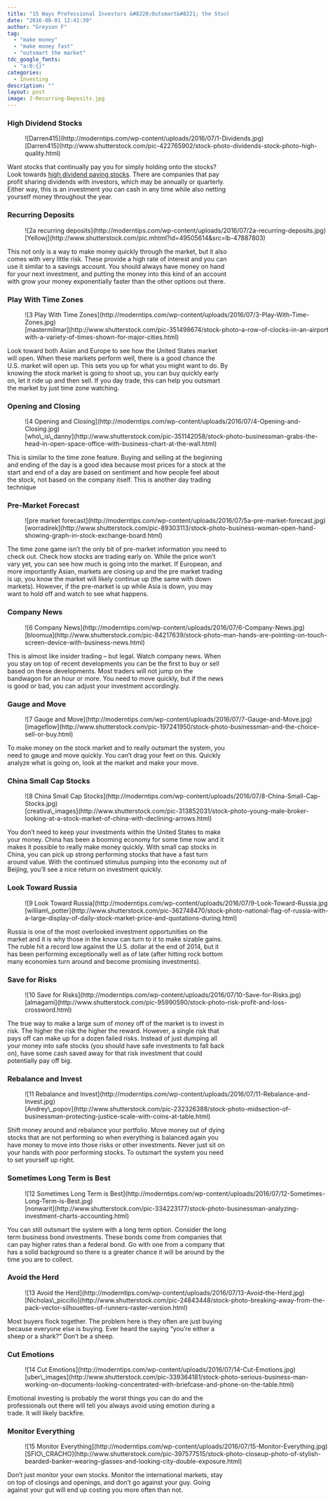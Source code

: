 ```yaml
---
title: "15 Ways Professional Investors &#8220;Outsmart&#8221; the Stock Market"
date: "2016-08-01 12:41:39"
author: "Greyson F"
tag:
  - "make money"
  - "make money fast"
  - "outsmart the market"
tdc_google_fonts:
  - "a:0:{}"
categories:
  - Investing
description: ""
layout: post
image: 2-Recurring-Deposits.jpg
---
```


### High Dividend Stocks

<figure aria-describedby="caption-attachment-3915" class="wp-caption alignnone" id="attachment_3915" style="width: 700px">![Darren415](http://moderntips.com/wp-content/uploads/2016/07/1-Dividends.jpg)<figcaption class="wp-caption-text" id="caption-attachment-3915">[Darren415](http://www.shutterstock.com/pic-422765902/stock-photo-dividends-stock-photo-high-quality.html)</figcaption></figure>

Want stocks that continually pay you for simply holding onto the stocks? Look towards [high dividend paying stocks](http://fortune.com/2015/09/02/8-ways-the-average-investor-can-make-money-in-this-wild-stock-market/). There are companies that pay profit sharing dividends with investors, which may be annually or quarterly. Either way, this is an investment you can cash in any time while also netting yourself money throughout the year.

### Recurring Deposits

<figure aria-describedby="caption-attachment-3921" class="wp-caption alignnone" id="attachment_3921" style="width: 700px">![2a recurring deposits](http://moderntips.com/wp-content/uploads/2016/07/2a-recurring-deposits.jpg)<figcaption class="wp-caption-text" id="caption-attachment-3921">[Yellowj](http://www.shutterstock.com/pic.mhtml?id=49505614&src=lb-47887803)</figcaption></figure>

This not only is a way to make money quickly through the market, but it also comes with very little risk. These provide a high rate of interest and you can use it similar to a savings account. You should always have money on hand for your next investment, and putting the money into this kind of an account with grow your money exponentially faster than the other options out there.

### Play With Time Zones

<figure aria-describedby="caption-attachment-3917" class="wp-caption alignnone" id="attachment_3917" style="width: 700px">![3 Play With Time Zones](http://moderntips.com/wp-content/uploads/2016/07/3-Play-With-Time-Zones.jpg)<figcaption class="wp-caption-text" id="caption-attachment-3917">[mastermilmar](http://www.shutterstock.com/pic-351498674/stock-photo-a-row-of-clocks-in-an-airport-with-a-variety-of-times-shown-for-major-cities.html)</figcaption></figure>

Look toward both Asian and Europe to see how the United States market will open. When these markets perform well, there is a good chance the U.S. market will open up. This sets you up for what you might want to do. By knowing the stock market is going to shoot up, you can buy quickly early on, let it ride up and then sell. If you day trade, this can help you outsmart the market by just time zone watching.

### Opening and Closing

<figure aria-describedby="caption-attachment-3918" class="wp-caption alignnone" id="attachment_3918" style="width: 700px">![4 Opening and Closing](http://moderntips.com/wp-content/uploads/2016/07/4-Opening-and-Closing.jpg)<figcaption class="wp-caption-text" id="caption-attachment-3918">[who\_is\_danny](http://www.shutterstock.com/pic-351142058/stock-photo-businessman-grabs-the-head-in-open-space-office-with-business-chart-at-the-wall.html)</figcaption></figure>

This is similar to the time zone feature. Buying and selling at the beginning and ending of the day is a good idea because most prices for a stock at the start and end of a day are based on sentiment and how people feel about the stock, not based on the company itself. This is another day trading technique

### Pre-Market Forecast

<figure aria-describedby="caption-attachment-3920" class="wp-caption alignnone" id="attachment_3920" style="width: 700px">![pre market forecast](http://moderntips.com/wp-content/uploads/2016/07/5a-pre-market-forecast.jpg)<figcaption class="wp-caption-text" id="caption-attachment-3920">[worradirek](http://www.shutterstock.com/pic-89303113/stock-photo-business-woman-open-hand-showing-graph-in-stock-exchange-board.html)</figcaption></figure>

The time zone game isn’t the only bit of pre-market information you need to check out. Check how stocks are trading early on. While the price won’t vary yet, you can see how much is going into the market. If European, and more importantly Asian, markets are closing up and the pre market trading is up, you know the market will likely continue up (the same with down markets). However, if the pre-market is up while Asia is down, you may want to hold off and watch to see what happens.

### Company News

<figure aria-describedby="caption-attachment-3922" class="wp-caption alignnone" id="attachment_3922" style="width: 700px">![6 Company News](http://moderntips.com/wp-content/uploads/2016/07/6-Company-News.jpg)<figcaption class="wp-caption-text" id="caption-attachment-3922">[bloomua](http://www.shutterstock.com/pic-84217639/stock-photo-man-hands-are-pointing-on-touch-screen-device-with-business-news.html)</figcaption></figure>

This is almost like insider trading – but legal. Watch company news. When you stay on top of recent developments you can be the first to buy or sell based on these developments. Most traders will not jump on the bandwagon for an hour or more. You need to move quickly, but if the news is good or bad, you can adjust your investment accordingly.

### Gauge and Move

<figure aria-describedby="caption-attachment-3923" class="wp-caption alignnone" id="attachment_3923" style="width: 700px">![7 Gauge and Move](http://moderntips.com/wp-content/uploads/2016/07/7-Gauge-and-Move.jpg)<figcaption class="wp-caption-text" id="caption-attachment-3923">[imageflow](http://www.shutterstock.com/pic-197241950/stock-photo-businessman-and-the-choice-sell-or-buy.html)</figcaption></figure>

To make money on the stock market and to really outsmart the system, you need to gauge and move quickly. You can’t drag your feet on this. Quickly analyze what is going on, look at the market and make your move.

### China Small Cap Stocks

<figure aria-describedby="caption-attachment-3924" class="wp-caption alignnone" id="attachment_3924" style="width: 700px">![8 China Small Cap Stocks](http://moderntips.com/wp-content/uploads/2016/07/8-China-Small-Cap-Stocks.jpg)<figcaption class="wp-caption-text" id="caption-attachment-3924">[creativa\_images](http://www.shutterstock.com/pic-313852031/stock-photo-young-male-broker-looking-at-a-stock-market-of-china-with-declining-arrows.html)</figcaption></figure>

You don’t need to keep your investments within the United States to make your money. China has been a booming economy for some time now and it makes it possible to really make money quickly. With small cap stocks in China, you can pick up strong performing stocks that have a fast turn around value. With the continued stimulus pumping into the economy out of Beijing, you’ll see a nice return on investment quickly.

### Look Toward Russia

<figure aria-describedby="caption-attachment-3925" class="wp-caption alignnone" id="attachment_3925" style="width: 700px">![9 Look Toward Russia](http://moderntips.com/wp-content/uploads/2016/07/9-Look-Toward-Russia.jpg)<figcaption class="wp-caption-text" id="caption-attachment-3925">[william\_potter](http://www.shutterstock.com/pic-362748470/stock-photo-national-flag-of-russia-with-a-large-display-of-daily-stock-market-price-and-quotations-during.html)</figcaption></figure>

Russia is one of the most overlooked investment opportunities on the market and it is why those in the know can turn to it to make sizable gains. The ruble hit a record low against the U.S. dollar at the end of 2014, but it has been performing exceptionally well as of late (after hitting rock bottom many economies turn around and become promising investments).

### Save for Risks

<figure aria-describedby="caption-attachment-3926" class="wp-caption alignnone" id="attachment_3926" style="width: 700px">![10 Save for Risks](http://moderntips.com/wp-content/uploads/2016/07/10-Save-for-Risks.jpg)<figcaption class="wp-caption-text" id="caption-attachment-3926">[almagami](http://www.shutterstock.com/pic-95990590/stock-photo-risk-profit-and-loss-crossword.html)</figcaption></figure>

The true way to make a large sum of money off of the market is to invest in risk. The higher the risk the higher the reward. However, a single risk that pays off can make up for a dozen failed risks. Instead of just dumping all your money into safe stocks (you should have safe investments to fall back on), have some cash saved away for that risk investment that could potentially pay off big.

### Rebalance and Invest

<figure aria-describedby="caption-attachment-3927" class="wp-caption alignnone" id="attachment_3927" style="width: 700px">![11 Rebalance and Invest](http://moderntips.com/wp-content/uploads/2016/07/11-Rebalance-and-Invest.jpg)<figcaption class="wp-caption-text" id="caption-attachment-3927">[Andrey\_popov](http://www.shutterstock.com/pic-232326388/stock-photo-midsection-of-businessman-protecting-justice-scale-with-coins-at-table.html)</figcaption></figure>

Shift money around and rebalance your portfolio. Move money out of dying stocks that are not performing so when everything is balanced again you have money to move into those risks or other investments. Never just sit on your hands with poor performing stocks. To outsmart the system you need to set yourself up right.

### Sometimes Long Term is Best

<figure aria-describedby="caption-attachment-3928" class="wp-caption alignnone" id="attachment_3928" style="width: 700px">![12 Sometimes Long Term is Best](http://moderntips.com/wp-content/uploads/2016/07/12-Sometimes-Long-Term-is-Best.jpg)<figcaption class="wp-caption-text" id="caption-attachment-3928">[nonwarit](http://www.shutterstock.com/pic-334223177/stock-photo-businessman-analyzing-investment-charts-accounting.html)</figcaption></figure>

You can still outsmart the system with a long term option. Consider the long term business bond investments. These bonds come from companies that can pay higher rates than a federal bond. Go with one from a company that has a solid background so there is a greater chance it will be around by the time you are to collect.

### Avoid the Herd

<figure aria-describedby="caption-attachment-3929" class="wp-caption alignnone" id="attachment_3929" style="width: 700px">![13 Avoid the Herd](http://moderntips.com/wp-content/uploads/2016/07/13-Avoid-the-Herd.jpg)<figcaption class="wp-caption-text" id="caption-attachment-3929">[Nicholas\_piccillo](http://www.shutterstock.com/pic-24843448/stock-photo-breaking-away-from-the-pack-vector-silhouettes-of-runners-raster-version.html)</figcaption></figure>

Most buyers flock together. The problem here is they often are just buying because everyone else is buying. Ever heard the saying “you’re either a sheep or a shark?” Don’t be a sheep.

### Cut Emotions

<figure aria-describedby="caption-attachment-3930" class="wp-caption alignnone" id="attachment_3930" style="width: 700px">![14 Cut Emotions](http://moderntips.com/wp-content/uploads/2016/07/14-Cut-Emotions.jpg)<figcaption class="wp-caption-text" id="caption-attachment-3930">[uber\_images](http://www.shutterstock.com/pic-339364181/stock-photo-serious-business-man-working-on-documents-looking-concentrated-with-briefcase-and-phone-on-the-table.html)</figcaption></figure>

Emotional investing is probably the worst things you can do and the professionals out there will tell you always avoid using emotion during a trade. It will likely backfire.

### Monitor Everything

<figure aria-describedby="caption-attachment-3931" class="wp-caption alignnone" id="attachment_3931" style="width: 700px">![15 Monitor Everything](http://moderntips.com/wp-content/uploads/2016/07/15-Monitor-Everything.jpg)<figcaption class="wp-caption-text" id="caption-attachment-3931">[SFIO\_CRACHO](http://www.shutterstock.com/pic-397577515/stock-photo-closeup-photo-of-stylish-bearded-banker-wearing-glasses-and-looking-city-double-exposure.html)</figcaption></figure>

Don’t just monitor your own stocks. Monitor the international markets, stay on top of closings and openings, and don’t go against your guy. Going against your gut will end up costing you more often than not.
